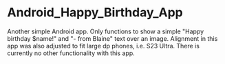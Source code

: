 # Android_Happy_Birthday_App
Another simple Android app.  Only functions to show a simple "Happy birthday $name!" and "- from Blaine" text over an image.  Alignment in this app was also adjusted to fit large dp phones, i.e. S23 Ultra.  There is currently no other functionality with this app.